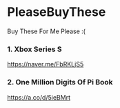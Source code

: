 # PleaseBuyThese
Buy These For Me Please :(

### 1. Xbox Series S
https://naver.me/FbRKLjS5

### 2. One Million Digits Of Pi Book
https://a.co/d/5ieBMrt
